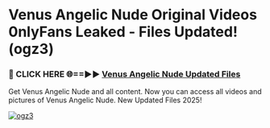 # Venus Angelic Nude Original Videos 0nlyFans Leaked - Files Updated! (ogz3)

<h3>🔴 CLICK HERE 🌐==►► <a href="https://tinyurl.com/yrmya6cz" rel="nofollow">Venus Angelic Nude Updated Files</a></h3>

Get Venus Angelic Nude and all content. Now you can access all videos and pictures of Venus Angelic Nude. New Updated Files 2025!

[![ogz3](https://i.imgur.com/FMdXYCs.gif)](https://tinyurl.com/yrmya6cz)

